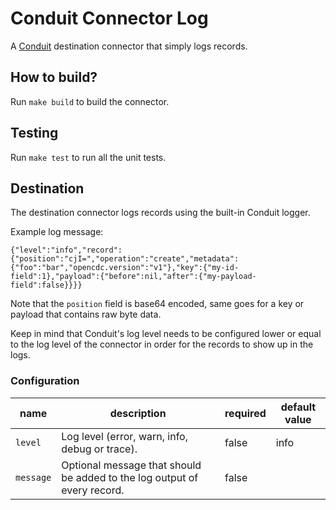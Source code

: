 # Conduit Connector Log

A [Conduit](https://conduit.io) destination connector that simply logs records.

## How to build?

Run `make build` to build the connector.

## Testing

Run `make test` to run all the unit tests.

## Destination

The destination connector logs records using the built-in Conduit logger.

Example log message:
```
{"level":"info","record":{"position":"cjI=","operation":"create","metadata":{"foo":"bar","opencdc.version":"v1"},"key":{"my-id-field":1},"payload":{"before":nil,"after":{"my-payload-field":false}}}}
```

Note that the `position` field is base64 encoded, same goes for a key or payload
that contains raw byte data.

Keep in mind that Conduit's log level needs to be configured lower or equal to
the log level of the connector in order for the records to show up in the logs.

### Configuration

| name      | description                                                              | required | default value |
|-----------|--------------------------------------------------------------------------|----------|---------------|
| `level`   | Log level (error, warn, info, debug or trace).                           | false    | info          |
| `message` | Optional message that should be added to the log output of every record. | false    |               |
